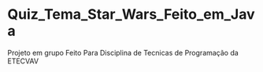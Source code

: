 # Quiz_Tema_Star_Wars_Feito_em_Java
 Projeto em grupo Feito Para Disciplina de Tecnicas de Programação da ETECVAV
